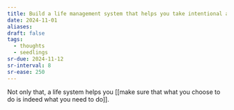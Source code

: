```yaml
---
title: Build a life management system that helps you take intentional action
date: 2024-11-01
aliases: 
draft: false
tags:
  - thoughts
  - seedlings
sr-due: 2024-11-12
sr-interval: 8
sr-ease: 250
---
```

Not only that, a life system helps you [[make sure that what you choose to do is indeed what you need to do]].